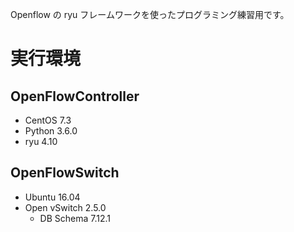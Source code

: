 Openflow の ryu フレームワークを使ったプログラミング練習用です。

# 実行環境

## OpenFlowController

- CentOS 7.3
- Python 3.6.0
- ryu 4.10 

## OpenFlowSwitch

- Ubuntu 16.04
- Open vSwitch 2.5.0
	- DB Schema 7.12.1
